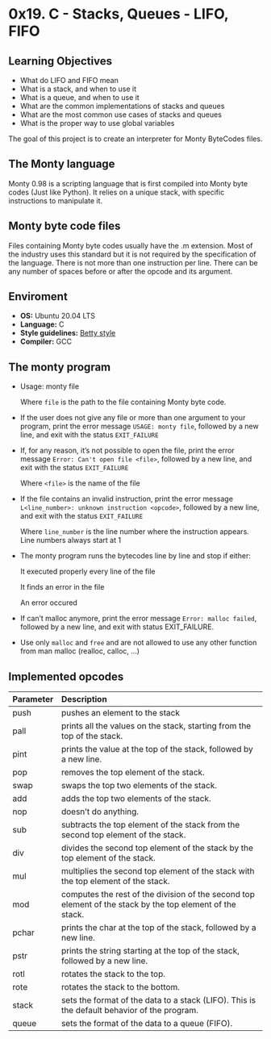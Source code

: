 # 0x19. C - Stacks, Queues - LIFO, FIFO

## Learning Objectives

- What do LIFO and FIFO mean
- What is a stack, and when to use it
- What is a queue, and when to use it
- What are the common implementations of stacks and queues
- What are the most common use cases of stacks and queues
- What is the proper way to use global variables

The goal of this project is to create an interpreter for Monty ByteCodes files.

## The Monty language

Monty 0.98 is a scripting language that is first compiled into Monty byte codes (Just like Python). It relies on a unique stack, with specific instructions to manipulate it.

## Monty byte code files

Files containing Monty byte codes usually have the .m extension. Most of the industry uses this standard but it is not required by the specification of the language. There is not more than one instruction per line. There can be any number of spaces before or after the opcode and its argument.

## Enviroment

- **OS:** Ubuntu 20.04 LTS
- **Language:** C
- **Style guidelines:** [Betty style](https://github.com/holbertonschool/Betty/wiki)
- **Compiler:** GCC

## The monty program

- Usage: monty file

  Where `file` is the path to the file containing Monty byte code.

- If the user does not give any file or more than one argument to your program, print the error message `USAGE: monty file`, followed by a new line, and exit with the status `EXIT_FAILURE`

- If, for any reason, it’s not possible to open the file, print the error message `Error: Can't open file <file>`, followed by a new line, and exit with the status `EXIT_FAILURE`

  Where `<file>` is the name of the file

- If the file contains an invalid instruction, print the error message `L<line_number>: unknown instruction <opcode>`, followed by a new line, and exit with the status `EXIT_FAILURE`

  Where `line_number` is the line number where the instruction appears.
  Line numbers always start at 1

- The monty program runs the bytecodes line by line and stop if either:

  It executed properly every line of the file

  It finds an error in the file

  An error occured

- If can’t malloc anymore, print the error message `Error: malloc failed`, followed by a new line, and exit with status EXIT_FAILURE.

- Use only `malloc` and `free` and are not allowed to use any other function from man malloc (realloc, calloc, …)

## Implemented opcodes

| Parameter | Description                                                                                               |
| :-------- | :-------------------------------------------------------------------------------------------------------- |
| push      | pushes an element to the stack                                                                            |
| pall      | prints all the values on the stack, starting from the top of the stack.                                   |
| pint      | prints the value at the top of the stack, followed by a new line.                                         |
| pop       | removes the top element of the stack.                                                                     |
| swap      | swaps the top two elements of the stack.                                                                  |
| add       | adds the top two elements of the stack.                                                                   |
| nop       | doesn’t do anything.                                                                                      |
| sub       | subtracts the top element of the stack from the second top element of the stack.                          |
| div       | divides the second top element of the stack by the top element of the stack.                              |
| mul       | multiplies the second top element of the stack with the top element of the stack.                         |
| mod       | computes the rest of the division of the second top element of the stack by the top element of the stack. |
| pchar     | prints the char at the top of the stack, followed by a new line.                                          |
| pstr      | prints the string starting at the top of the stack, followed by a new line.                               |
| rotl      | rotates the stack to the top.                                                                             |
| rote      | rotates the stack to the bottom.                                                                          |
| stack     | sets the format of the data to a stack (LIFO). This is the default behavior of the program.               |
| queue     | sets the format of the data to a queue (FIFO).                                                            |
